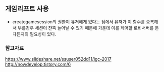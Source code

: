 ## 게임리프트 사용
- creategamesession의 권한이 유저에게 있다는 점에서 유저가 이 함수를 중복해서 부를경우 세션이 잔뜩 늘어날 수 있기 때문에 가운데 이를 제어할 로비서버를 둔다든지의 필요성이 있다.

### 참고자료
https://www.slideshare.net/ssuser052dd11/igc-2017
http://nowdevelop.tistory.com/6
